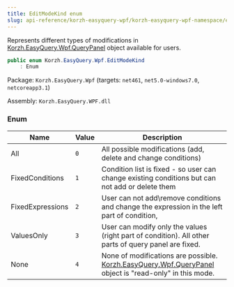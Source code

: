 ```yaml
---
title: EditModeKind enum
slug: api-reference/korzh-easyquery-wpf/korzh-easyquery-wpf-namespace/editmodekind-enum
---
```

Represents different types of modifications in [Korzh.EasyQuery.Wpf.QueryPanel](api-reference/korzh-easyquery-wpf/korzh-easyquery-wpf-namespace/querypanel-class) object available for users.
```csharp
public enum Korzh.EasyQuery.Wpf.EditModeKind
    : Enum

```
Package: `Korzh.EasyQuery.Wpf` (targets: `net461`, `net5.0-windows7.0`, `netcoreapp3.1`)

Assembly: `Korzh.EasyQuery.WPF.dll`

### Enum

| Name | Value | Description | 
| --- | --- | --- | 
| All | `0` | All possible modifications (add, delete and change conditions) | 
| FixedConditions | `1` | Condition list is fixed - so user can change existing conditions but can not add or delete them | 
| FixedExpressions | `2` | User can not add\remove conditions and change the expression in the left part of condition, | 
| ValuesOnly | `3` | User can modify only the values (right part of condition). All other parts of query panel are fixed. | 
| None | `4` | None of modifications are possible. [Korzh.EasyQuery.Wpf.QueryPanel](api-reference/korzh-easyquery-wpf/korzh-easyquery-wpf-namespace/querypanel-class) object  is "read-only" in this mode. |